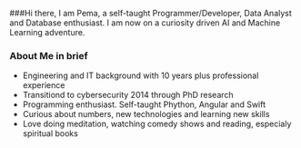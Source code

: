 
###Hi there,
I am Pema, a self-taught Programmer/Developer, Data Analyst and Database enthusiast. I am now 
on a curiosity driven AI and Machine Learning adventure.

### About Me in brief
* Engineering and IT background with 10 years plus professional experience
* Transitiond to cybersecurity 2014 through PhD research
* Programming enthusiast. Self-taught Phython, Angular and Swift
* Curious about numbers, new technologies and learning new skills
* Love doing meditation, watching comedy shows and reading, especialy spiritual books
